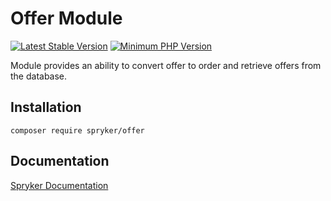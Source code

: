 # Offer Module
[![Latest Stable Version](https://poser.pugx.org/spryker/offer/v/stable.svg)](https://packagist.org/packages/spryker/offer)
[![Minimum PHP Version](https://img.shields.io/badge/php-%3E%3D%207.4-8892BF.svg)](https://php.net/)

Module provides an ability to convert offer to order and retrieve offers from the database.

## Installation

```
composer require spryker/offer
```

## Documentation

[Spryker Documentation](https://academy.spryker.com/developing_with_spryker/module_guide/modules.html)
